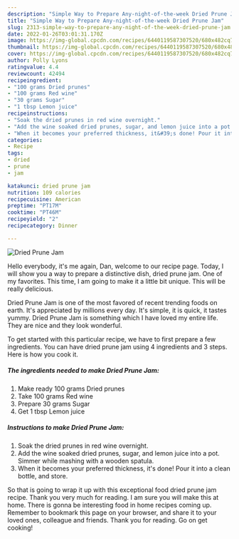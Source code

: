 ```yaml
---
description: "Simple Way to Prepare Any-night-of-the-week Dried Prune Jam"
title: "Simple Way to Prepare Any-night-of-the-week Dried Prune Jam"
slug: 2313-simple-way-to-prepare-any-night-of-the-week-dried-prune-jam
date: 2022-01-26T03:01:31.170Z
image: https://img-global.cpcdn.com/recipes/6440119587307520/680x482cq70/dried-prune-jam-recipe-main-photo.jpg
thumbnail: https://img-global.cpcdn.com/recipes/6440119587307520/680x482cq70/dried-prune-jam-recipe-main-photo.jpg
cover: https://img-global.cpcdn.com/recipes/6440119587307520/680x482cq70/dried-prune-jam-recipe-main-photo.jpg
author: Polly Lyons
ratingvalue: 4.4
reviewcount: 42494
recipeingredient:
- "100 grams Dried prunes"
- "100 grams Red wine"
- "30 grams Sugar"
- "1 tbsp Lemon juice"
recipeinstructions:
- "Soak the dried prunes in red wine overnight."
- "Add the wine soaked dried prunes, sugar, and lemon juice into a pot. Simmer while mashing with a wooden spatula."
- "When it becomes your preferred thickness, it&#39;s done! Pour it into a clean bottle, and store."
categories:
- Recipe
tags:
- dried
- prune
- jam

katakunci: dried prune jam 
nutrition: 109 calories
recipecuisine: American
preptime: "PT17M"
cooktime: "PT46M"
recipeyield: "2"
recipecategory: Dinner

---
```



![Dried Prune Jam](https://img-global.cpcdn.com/recipes/6440119587307520/680x482cq70/dried-prune-jam-recipe-main-photo.jpg)

Hello everybody, it's me again, Dan, welcome to our recipe page. Today, I will show you a way to prepare a distinctive dish, dried prune jam. One of my favorites. This time, I am going to make it a little bit unique. This will be really delicious.

Dried Prune Jam is one of the most favored of recent trending foods on earth. It's appreciated by millions every day. It's simple, it is quick, it tastes yummy. Dried Prune Jam is something which I have loved my entire life. They are nice and they look wonderful.




To get started with this particular recipe, we have to first prepare a few ingredients. You can have dried prune jam using 4 ingredients and 3 steps. Here is how you cook it.

<!--inarticleads1-->

##### The ingredients needed to make Dried Prune Jam:

1. Make ready 100 grams Dried prunes
1. Take 100 grams Red wine
1. Prepare 30 grams Sugar
1. Get 1 tbsp Lemon juice




<!--inarticleads2-->

##### Instructions to make Dried Prune Jam:

1. Soak the dried prunes in red wine overnight.
1. Add the wine soaked dried prunes, sugar, and lemon juice into a pot. Simmer while mashing with a wooden spatula.
1. When it becomes your preferred thickness, it&#39;s done! Pour it into a clean bottle, and store.




So that is going to wrap it up with this exceptional food dried prune jam recipe. Thank you very much for reading. I am sure you will make this at home. There is gonna be interesting food in home recipes coming up. Remember to bookmark this page on your browser, and share it to your loved ones, colleague and friends. Thank you for reading. Go on get cooking!
